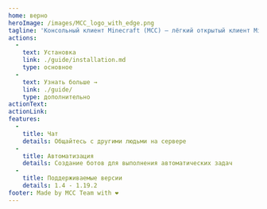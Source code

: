 ```yaml
---
home: верно
heroImage: /images/MCC_logo_with_edge.png
tagline: 'Консольный клиент Minecraft (MCC) — лёгкий открытый клиент Minecraft, реализованный в C#'
actions:
  - 
    text: Установка
    link: ./guide/installation.md
    type: основное
  - 
    text: Узнать больше →
    link: ./guide/
    type: дополнительно
actionText:
actionLink:
features:
  - 
    title: Чат
    details: Общайтесь с другими людьми на сервере
  - 
    title: Автоматизация
    details: Создание ботов для выполнения автоматических задач
  - 
    title: Поддерживаемые версии
    details: 1.4 - 1.19.2
footer: Made by MCC Team with ❤️
---
```


